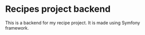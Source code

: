 # Recipes project backend

This is a backend for my recipe project. It is made using Symfony framework.
